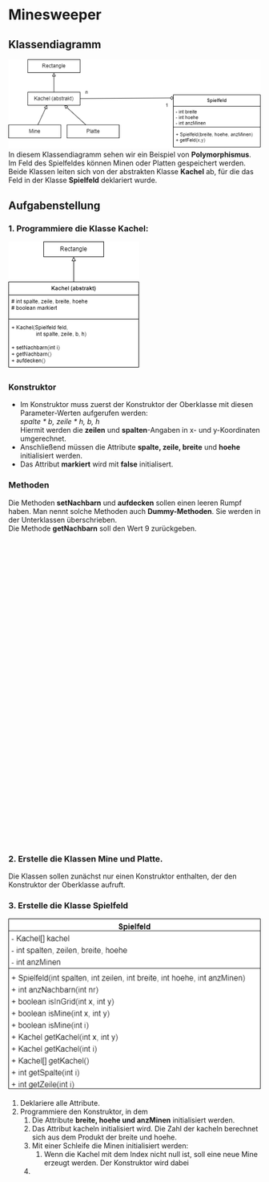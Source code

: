   <meta charset="utf-8" />
  <title>Informatik</title>
  <link rel="stylesheet" href="https://Hi2272.github.io/StyleMD.css">
 
 # Minesweeper
## Klassendiagramm

 ![alt text](01KlassendiagrammSpielfeld.png)  
In diesem Klassendiagramm sehen wir ein Beispiel von **Polymorphismus**.  
Im Feld des Spielfeldes können Minen oder Platten gespeichert werden.   
Beide Klassen leiten sich von der abstrakten Klasse **Kachel** ab, für die das Feld in der Klasse **Spielfeld** deklariert wurde.

## Aufgabenstellung

### 1. Programmiere die Klasse Kachel:  
![alt text](02KlassendiagrammKachel.png)  
### Konstruktor
- Im Konstruktor muss zuerst der Konstruktor der Oberklasse mit diesen Parameter-Werten aufgerufen werden:  
*spalte * b, zeile * h, b, h*   
Hiermit werden die **zeilen** und **spalten**-Angaben in x- und y-Koordinaten umgerechnet.
-  Anschließend müssen die Attribute **spalte, zeile, breite** und **hoehe** initialisiert werden.
-  Das Attribut **markiert** wird mit **false** initialisert.
  
  ### Methoden
  Die Methoden **setNachbarn** und **aufdecken** sollen einen leeren Rumpf haben. Man nennt solche Methoden auch **Dummy-Methoden**. Sie werden in der Unterklassen überschrieben.  
  Die Methode **getNachbarn** soll den Wert 9 zurückgeben.


  
  <section>
    <iframe
    srcdoc="<script>window.jo_doc = window.frameElement.textContent;</script><script src='https://Hi2272.github.io/include/js/includeide/includeIDE.js'></script>"
    width="100%" height="600" frameborder="0">
    {'id': 'Java', 'speed': 2000, 
    'withBottomPanel': true ,'withPCode': false ,'withConsole': true ,
    'withFileList': true ,'withErrorList': true}
    <script id="javaCode" type="plain/text" title="Kachel.java" src="02Kachel.java"></script>
    <script id="javaCode" type="plain/text" title="Spielfeld.java" src="02Spielfeld.java"></script>
  
  </script>

   </iframe>
</section>

### 2. Erstelle die Klassen Mine und Platte.  

Die Klassen sollen zunächst nur einen Konstruktor enthalten, der den Konstruktor der Oberklasse aufruft.

### 3. Erstelle die Klasse Spielfeld

![alt text](KlassenkarteSpielfeld.png)

1. Deklariere alle Attribute.
2. Programmiere den Konstruktor, in dem 
   1. Die Attribute **breite, hoehe und anzMinen** initialisiert werden.
   2. Das Attribut kacheln initialisiert wird. Die Zahl der kacheln berechnet sich aus dem Produkt der breite und hoehe.
   3. Mit einer Schleife die Minen initialisiert werden:
      1. Wenn die Kachel mit dem Index nicht null ist, soll eine neue Mine erzeugt werden. Der Konstruktor wird dabei 
   4. 
